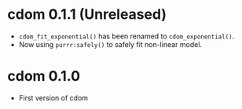 # cdom 0.1.1 (Unreleased)

- `cdom_fit_exponential()` has been renamed to `cdom_exponential()`.
- Now using `purrr:safely()` to safely fit non-linear model.
 
# cdom 0.1.0

- First version of cdom
